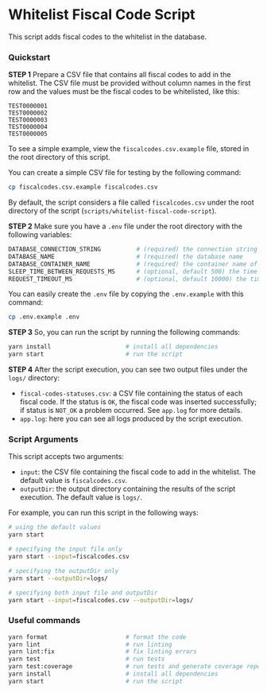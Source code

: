 # Whitelist Fiscal Code Script

This script adds fiscal codes to the whitelist in the database.

### Quickstart

**STEP 1**
Prepare a CSV file that contains all fiscal codes to add in the whitelist. The CSV file must be provided without column names in the first row and the values must be the fiscal codes to be whitelisted, like this:

```csv
TEST0000001
TEST0000002
TEST0000003
TEST0000004
TEST0000005
```

To see a simple example, view the `fiscalcodes.csv.example` file, stored in the root directory of this script.

You can create a simple CSV file for testing by the following command:

```bash
cp fiscalcodes.csv.example fiscalcodes.csv
```

By default, the script considers a file called `fiscalcodes.csv` under the root directory of the script (`scripts/whitelist-fiscal-code-script`).

**STEP 2**
Make sure you have a `.env` file under the root directory with the following variables:

```bash
DATABASE_CONNECTION_STRING          # (required) the connection string to the database, you can find it in the azure portal
DATABASE_NAME                       # (required) the database name
DATABASE_CONTAINER_NAME             # (required) the container name of the database
SLEEP_TIME_BETWEEN_REQUESTS_MS      # (optional, default 500) the time to wait between requests to the database, in milliseconds
REQUEST_TIMEOUT_MS                  # (optional, default 10000) the timeout for each request to the database, in milliseconds
```

You can easily create the `.env` file by copying the `.env.example` with this command:

```bash
cp .env.example .env
```

**STEP 3**
So, you can run the script by running the following commands:

```bash
yarn install                     # install all dependencies
yarn start                       # run the script
```

**STEP 4**
After the script execution, you can see two output files under the `logs/` directory:

- `fiscal-codes-statuses.csv`: a CSV file containing the status of each fiscal code. If the status is `OK`, the fiscal code was inserted successfully; if status is `NOT_OK` a problem occurred. See `app.log` for more details.
- `app.log`: here you can see all logs produced by the script execution.

### Script Arguments

This script accepts two arguments:

- `input`: the CSV file containing the fiscal code to add in the whitelist. The default value is `fiscalcodes.csv`.
- `outputDir`: the output directory containing the results of the script execution. The default value is `logs/`.

For example, you can run this script in the following ways:

```bash
# using the default values
yarn start

# specifying the input file only
yarn start --input=fiscalcodes.csv

# specifying the outputDir only
yarn start --outputDir=logs/

# specifying both input file and outputDir
yarn start --input=fiscalcodes.csv --outputDir=logs/
```

### Useful commands

```bash
yarn format                      # format the code
yarn lint                        # run linting
yarn lint:fix                    # fix linting errors
yarn test                        # run tests
yarn test:coverage               # run tests and generate coverage report
yarn install                     # install all dependencies
yarn start                       # run the script
```
